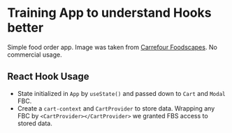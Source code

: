 # Training App to understand Hooks better

Simple food order app.
Image was taken from [Carrefour Foodscapes](https://www.behance.net/gallery/126146535/Carrefour-Foodscapes?tracking_source=search_projects_recommended%7Cfood). No commercial usage.

## React Hook Usage
- State initialized in `App` by `useState()` and passed down to `Cart` and `Modal` FBC.
- Create a `cart-context` and `CartProvider` to store data. Wrapping any FBC by `<CartProvider></CartProvider>` we granted FBS access to stored data.
